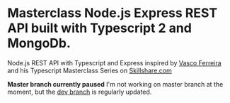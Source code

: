 # Masterclass Node.js Express REST API built with Typescript 2 and MongoDb.

Node.js REST API with Typescript and Express inspired by [Vasco Ferreira](https://github.com/angular-university) and his Typescript Masterclass Series on [Skillshare.com](https://www.skillshare.com/user/angularuniv/teaching)

**Master branch currently paused**
I'm not working on master branch at the moment, but the [dev branch](https://github.com/RootsMJ/masterclass-node-typescript/tree/dev) is regularly updated.

